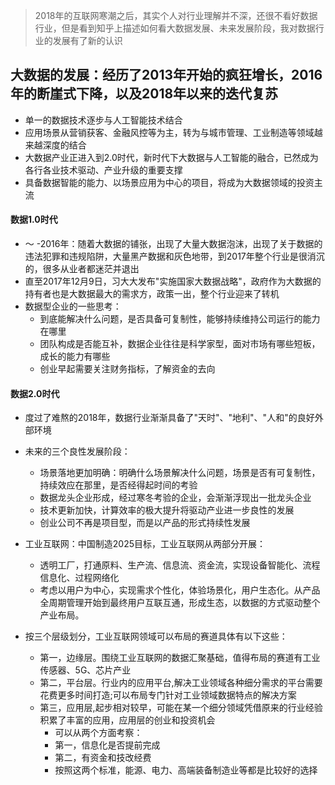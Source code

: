> 2018年的互联网寒潮之后，其实个人对行业理解并不深，还很不看好数据行业，但是看到知乎上描述如何看大数据发展、未来发展阶段，我对数据行业的发展有了新的认识

## 大数据的发展：经历了2013年开始的疯狂增长，2016年的断崖式下降，以及2018年以来的迭代复苏
- 单一的数据技术逐步与人工智能技术结合
- 应用场景从营销获客、金融风控等为主，转为与城市管理、工业制造等领域越来越深度的结合
- 大数据产业正进入到2.0时代，新时代下大数据与人工智能的融合，已然成为各行各业技术驱动、产业升级的重要支撑
- 具备数据智能的能力、以场景应用为中心的项目，将成为大数据领域的投资主流

#### 数据1.0时代
- ～ -2016年：随着大数据的铺张，出现了大量大数据泡沫，出现了关于数据的违法犯罪和违规陷阱，大量黑产数据和灰色地带，到2017年整个行业是很消沉的，很多从业者都迷茫并退出
- 直至2017年12月9日，习大大发布"实施国家大数据战略"，政府作为大数据的持有者也是大数据最大的需求方，政策一出，整个行业迎来了转机
- 数据型企业的一些思考：
    - 到底能解决什么问题，是否具备可复制性，能够持续维持公司运行的能力在哪里
    - 团队构成是否能互补，数据企业往往是科学家型，面对市场有哪些短板，成长的能力有哪些
    - 创业早起需要关注财务指标，了解资金的去向
           
#### 数据2.0时代
- 度过了难熬的2018年，数据行业渐渐具备了"天时"、"地利"、"人和"的良好外部环境 
- 未来的三个良性发展阶段：
    - 场景落地更加明确：明确什么场景解决什么问题，场景是否有可复制性，持续效应在那里，是否经得起时间的考验
    - 数据龙头企业形成，经过寒冬考验的企业，会渐渐浮现出一批龙头企业
    - 技术更新加快，计算效率的极大提升将驱动产业进一步良性的发展
    - 创业公司不再是项目型，而是以产品的形式持续性发展
- 工业互联网：中国制造2025目标，工业互联网从两部分开展：
    - 透明工厂，打通原料、生产流、信息流、资金流，实现设备智能化、流程信息化、过程网络化
    - 考虑以用户为中心，实现需求个性化，体验场景化，用户生态化。从产品全周期管理开始到最终用户互联互通，形成生态，以数据的方式驱动整个产业布局。             

- 按三个层级划分，工业互联网领域可以布局的赛道具体有以下这些：
    - 第一，边缘层。围绕工业互联网的数据汇聚基础，值得布局的赛道有工业传感器、5G、芯片产业
    - 第二，平台层。行业内的应用平台,解决工业领域各种细分需求的平台需要花费更多时间打造;可以布局专门针对工业领域数据特点的解决方案
    - 第三，应用层,起步相对较早，可能在某一个细分领域凭借原来的行业经验积累了丰富的应用，应用层的创业和投资机会
        - 可以从两个方面考察：
        - 第一，信息化是否提前完成
        - 第二，有资金和技改经费
        - 按照这两个标准，能源、电力、高端装备制造业等都是比较好的选择
